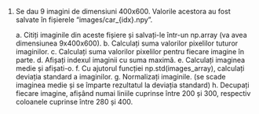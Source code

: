 1. Se dau 9 imagini de dimensiuni 400x600. Valorile acestora au fost
   salvate în fișierele “images/car_{idx}.npy”.
 
   a. Citiți imaginile din aceste fișiere și salvați-le într-un np.array (va avea
      dimensiunea 9x400x600).
   b. Calculați suma valorilor pixelilor tuturor imaginilor.
   c. Calculați suma valorilor pixelilor pentru fiecare imagine în parte.
   d. Afișați indexul imaginii cu suma maximă.
   e. Calculați imaginea medie și afișati-o.
   f. Cu ajutorul funcției np.std(images_array), calculați deviația standard a
      imaginilor.
   g. Normalizați imaginile. (se scade imaginea medie și se împarte rezultatul la
      deviația standard)
   h. Decupați fiecare imagine, afișând numai liniile cuprinse între 200 și 300,
      respectiv coloanele cuprinse între 280 și 400.
